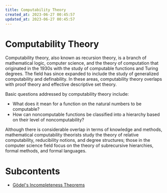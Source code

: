 ```yaml
---
title: Computability Theory
created_at: 2023-06-27 00:45:57
updated_at: 2023-06-27 00:45:57
---
```

# Computability Theory

Computability theory, also known as recursion theory, is a branch of mathematical logic, computer science, and the theory of computation that originated in the 1930s with the study of computable functions and Turing degrees. The field has since expanded to include the study of generalized computability and definability. In these areas, computability theory overlaps with proof theory and effective descriptive set theory.

Basic questions addressed by computability theory include:

* What does it mean for a function on the natural numbers to be computable?
* How can noncomputable functions be classified into a hierarchy based on their level of noncomputability?

Although there is considerable overlap in terms of knowledge and methods, mathematical computability theorists study the theory of relative computability, reducibility notions, and degree structures; those in the computer science field focus on the theory of subrecursive hierarchies, formal methods, and formal languages.

# Subcontents

* [Gödel's Incompleteness Theorems](/en:godel_incompleteness_theorems)